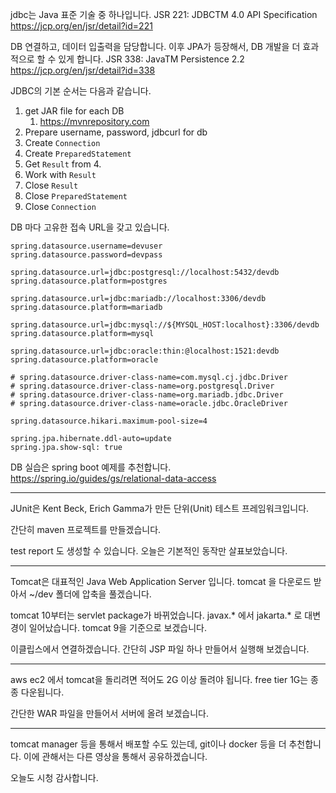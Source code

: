 jdbc는 Java 표준 기술 중 하나입니다.
JSR 221: JDBCTM 4.0 API Specification
https://jcp.org/en/jsr/detail?id=221

DB 연결하고, 데이터 입출력을 담당합니다.
이후 JPA가 등장해서, DB 개발을 더 효과적으로 할 수 있게 합니다.
JSR 338: JavaTM Persistence 2.2
https://jcp.org/en/jsr/detail?id=338

JDBC의 기본 순서는 다음과 같습니다.
1. get JAR file for each DB 
	1. https://mvnrepository.com
2. Prepare username, password, jdbcurl for db
3. Create `Connection`
4. Create `PreparedStatement`
5. Get `Result` from 4.
6. Work with `Result`
7. Close `Result`
8. Close `PreparedStatement`
9. Close `Connection`

DB 마다 고유한 접속 URL을 갖고 있습니다.
```
spring.datasource.username=devuser
spring.datasource.password=devpass

spring.datasource.url=jdbc:postgresql://localhost:5432/devdb
spring.datasource.platform=postgres

spring.datasource.url=jdbc:mariadb://localhost:3306/devdb
spring.datasource.platform=mariadb

spring.datasource.url=jdbc:mysql://${MYSQL_HOST:localhost}:3306/devdb
spring.datasource.platform=mysql

spring.datasource.url=jdbc:oracle:thin:@localhost:1521:devdb
spring.datasource.platform=oracle

# spring.datasource.driver-class-name=com.mysql.cj.jdbc.Driver
# spring.datasource.driver-class-name=org.postgresql.Driver
# spring.datasource.driver-class-name=org.mariadb.jdbc.Driver
# spring.datasource.driver-class-name=oracle.jdbc.OracleDriver

spring.datasource.hikari.maximum-pool-size=4

spring.jpa.hibernate.ddl-auto=update
spring.jpa.show-sql: true

```

DB 실습은 spring boot 예제를 추천합니다.
https://spring.io/guides/gs/relational-data-access

---
JUnit은 Kent Beck, Erich Gamma가 만든 단위(Unit) 테스트 프레임워크입니다.

간단히 maven 프로젝트를 만들겠습니다.

test report 도 생성할 수 있습니다.
오늘은 기본적인 동작만 살표보았습니다.

---
Tomcat은 대표적인 Java Web Application Server 입니다.
tomcat 을 다운로드 받아서 ~/dev 폴더에 압축을 풀겠습니다.

tomcat 10부터는 servlet package가 바뀌었습니다. javax.* 에서 jakarta.* 로 대변경이 일어났습니다.
tomcat 9을 기준으로 보겠습니다.

이클립스에서 연결하겠습니다.
간단히 JSP 파일 하나 만들어서 실행해 보겠습니다.

---
aws ec2 에서 tomcat을 돌리려면 적어도 2G 이상 돌려야 됩니다.
free tier 1G는 종종 다운됩니다.

간단한 WAR 파일을 만들어서 서버에 올려 보겠습니다.

---
tomcat manager 등을 통해서 배포할 수도 있는데, git이나 docker 등을 더 추천합니다.
이에 관해서는 다른 영상을 통해서 공유하겠습니다.

오늘도 시청 감사합니다.

